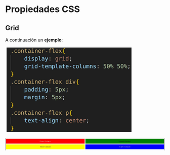 #  **Propiedades CSS**

## **Grid** 

A continuación un **ejemplo**:

![Alt text](image-3.png)

![Alt text](image-4.png)